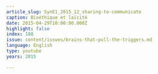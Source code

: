 ```yaml
---
article_slug: SynE1_2015_12_sharing-to-communicate
caption: Bioéthique et laïcité
date: 2015-04-29T10:00:00.000Z
highlight: false
index: 188
issue: content/issues/brains-that-pull-the-triggers.md
language: English
type: youtube
years: 2015

---
```

